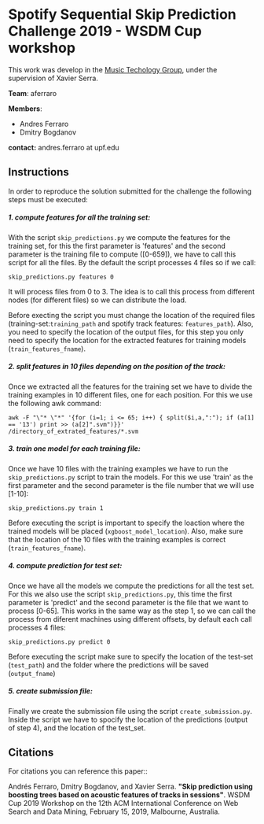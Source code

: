 


# Spotify Sequential Skip Prediction Challenge 2019 - WSDM Cup workshop

This work was develop in the [Music Techology Group](https://www.upf.edu/web/mtg), under the supervision of Xavier Serra.

**Team**: aferraro

**Members**: 

 - Andres Ferraro
 - Dmitry Bogdanov

**contact:** andres.ferraro at upf.edu

Instructions
-----------

In order to reproduce the solution submitted for the challenge the following steps must be executed:

##### 1. compute features for all the training set:

With the script `skip_predictions.py` we compute the features for the training set, for this the first parameter is 'features' and the second parameter is the training file to compute ([0-659]), we have to call this script for all the files. By the default the script processes 4 files so if we call:

```skip_predictions.py features 0```

It will process files from 0 to 3. The idea is to call this process from different nodes (for different files) so we can distribute the load. 

Before execting the script you must change the location of the required files (training-set:`training_path` and spotify track features: `features_path`). Also, you need to specify the location of the output files, for this step you only need to specify the location for the extracted features for training models (`train_features_fname`).

##### 2. split features in 10 files depending on the position of the track:

Once we extracted all the features for the training set we have to divide the training examples in 10 different files, one for each position. For this we use the following awk command:

```
awk -F "\"* \"*" '{for (i=1; i <= 65; i++) { split($i,a,":"); if (a[1] == '13') print >> (a[2]".svm")}}' /directory_of_extrated_features/*.svm
```

##### 3. train one model for each training file:

Once we have 10 files with the training examples we have to run the `skip_predictions.py` script to train the models. For this we use 'train' as the first parameter and the second parameter is the file number that we will use [1-10]:

```skip_predictions.py train 1```

Before executing the script is important to specify the loaction where the trained models will be placed (`xgboost_model_location`). Also, make sure that the location of the 10 files with the training examples is correct (`train_features_fname`).

##### 4. compute prediction for test set:

Once we have all the models we compute the predictions for all the test set. For this we also use the script `skip_predictions.py`, this time the first parameter is 'predict' and the second parameter is the file that we want to process [0-65]. This works in the same way as the step 1, so we can call the process from diferent machines using different offsets, by default each call processes 4 files:

```skip_predictions.py predict 0```

Before executing the script make sure to specify the location of the test-set (`test_path`) and the folder where the predictions will be saved (`output_fname`)

##### 5. create submission file:

Finally we create the submission file using the script `create_submission.py`. Inside the script we have to spocify the location of the predictions (output of step 4), and the location of the test_set.


Citations
-----

For citations you can reference this paper::

Andrés Ferraro, Dmitry Bogdanov, and Xavier Serra. **"Skip prediction using boosting trees based on acoustic features of tracks in sessions"**. WSDM Cup 2019 Workshop on the 12th ACM International Conference on Web Search and Data Mining, February 15, 2019, Malbourne, Australia.

